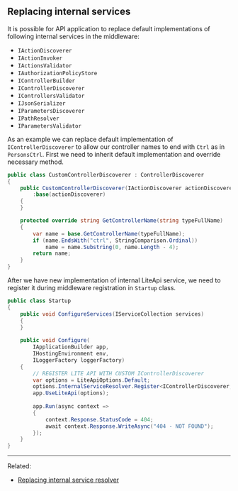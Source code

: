 ﻿---
Author: stanac
CreatedDate: 2017-07-22
Title: Replacing internal services
RenderTitle: false
IsHtml: false
Id: replacing-internal-services
---

## Replacing internal services

It is possible for API application to replace default implementations of
following internal services in the middleware:

 - `IActionDiscoverer`
 - `IActionInvoker`
 - `IActionsValidator`
 - `IAuthorizationPolicyStore`
 - `IControllerBuilder`
 - `IControllerDiscoverer`
 - `IControllersValidator`
 - `IJsonSerializer`
 - `IParametersDiscoverer`
 - `IPathResolver`
 - `IParametersValidator`

As an example we can replace default implementation of 
`IControllerDiscoverer` to allow our controller names
to end with `Ctrl` as in `PersonsCtrl`. First we need to inherit default
implementation and override necessary method.

```csharp
public class CustomControllerDiscoverer : ControllerDiscoverer
{
    public CustomControllerDiscoverer(IActionDiscoverer actionDiscoverer)
        :base(actionDiscoverer)
    {
    }

    protected override string GetControllerName(string typeFullName)
    {
        var name = base.GetControllerName(typeFullName);
        if (name.EndsWith("ctrl", StringComparison.Ordinal))
            name = name.Substring(0, name.Length - 4);
        return name;
    }
}
```

After we have new implementation of internal LiteApi service, we need to register it
during middleware registration in `Startup` class.

```csharp
public class Startup
{
    public void ConfigureServices(IServiceCollection services)
    {
    }
    
    public void Configure(
        IApplicationBuilder app, 
        IHostingEnvironment env, 
        ILoggerFactory loggerFactory)
    {
        // REGISTER LITE API WITH CUSTOM IControllerDiscoverer
        var options = LiteApiOptions.Default;
        options.InternalServiceResolver.Register<IControllerDiscoverer, CustomControllerDiscoverer>();
        app.UseLiteApi(options);
        
        app.Run(async context =>
        {
            context.Response.StatusCode = 404;
            await context.Response.WriteAsync("404 - NOT FOUND");
        });
    }
}
```

---
Related:
 - [Replacing internal service resolver](/docs/replacing-liteapi-service-resolver)